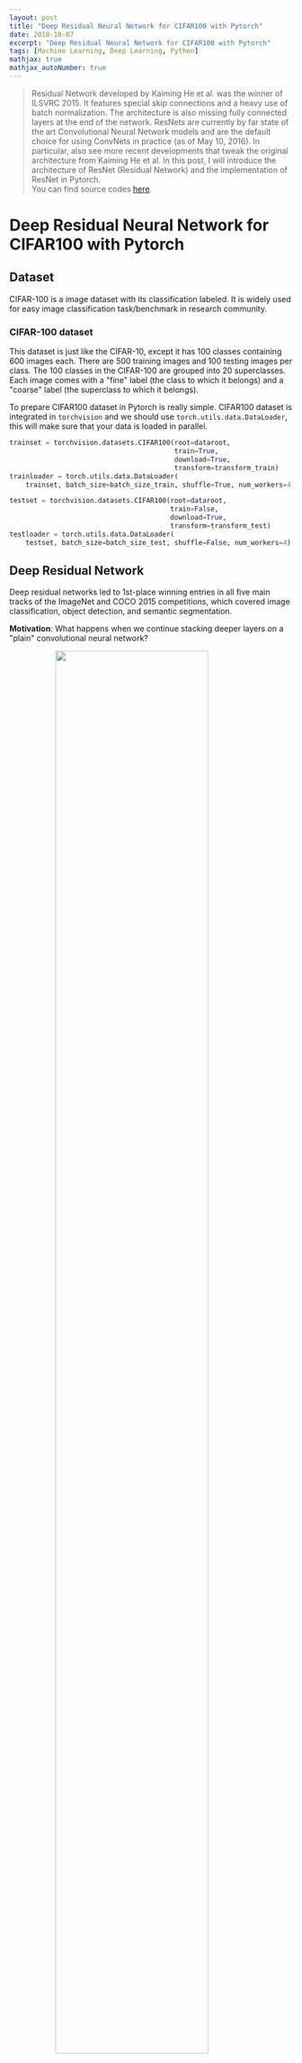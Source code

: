 ```yaml
---
layout: post
title: "Deep Residual Neural Network for CIFAR100 with Pytorch"
date: 2018-10-07
excerpt: "Deep Residual Neural Network for CIFAR100 with Pytorch"
tags: [Machine Learning, Deep Learning, Python]
mathjax: true
mathjax_autoNumber: true
---
```


> Residual Network developed by Kaiming He et al. was the winner of ILSVRC 2015. It features special skip connections and a heavy use of batch normalization. The architecture is also missing fully connected layers at the end of the network. ResNets are currently by far state of the art Convolutional Neural Network models and are the default choice for using ConvNets in practice (as of May 10, 2016). In particular, also see more recent developments that tweak the original architecture from Kaiming He et al. In this post, I will introduce the architecture of ResNet (Residual Network) and the implementation of ResNet in Pytorch.  
> You can find source codes [here](https://github.com/Zhenye-Na/cs598/tree/master/assignments/mp4/src/part-1).


# Deep Residual Neural Network for CIFAR100 with Pytorch

## Dataset

CIFAR-100 is a image dataset with its classification labeled. It is widely used for easy image classification task/benchmark in research community.

### CIFAR-100 dataset

This dataset is just like the CIFAR-10, except it has $100$ classes containing $600$ images each. There are $500$ training images and $100$ testing images per class. The $100$ classes in the CIFAR-100 are grouped into $20$ superclasses. Each image comes with a "fine" label (the class to which it belongs) and a "coarse" label (the superclass to which it belongs).

To prepare CIFAR100 dataset in Pytorch is really simple. CIFAR100 dataset is integrated in `torchvision` and we should use `torch.utils.data.DataLoader`, this will make sure that your data is loaded in parallel.

```python
trainset = torchvision.datasets.CIFAR100(root=dataroot,
                                         train=True,
                                         download=True,
                                         transform=transform_train)
trainloader = torch.utils.data.DataLoader(
    trainset, batch_size=batch_size_train, shuffle=True, num_workers=4)

testset = torchvision.datasets.CIFAR100(root=dataroot,
                                        train=False,
                                        download=True,
                                        transform=transform_test)
testloader = torch.utils.data.DataLoader(
    testset, batch_size=batch_size_test, shuffle=False, num_workers=4)
```

## Deep Residual Network

Deep residual networks led to 1st-place winning entries in all five main tracks of the ImageNet and COCO 2015 competitions, which covered image classification, object detection, and semantic segmentation.

**Motivation**: What happens when we continue stacking deeper layers on a "plain" convolutional neural network?

<figure>
    <img src="https://github.com/Zhenye-Na/Zhenye-Na.github.io/blob/master/assets/images/posts-img/resnet/motivation.png?raw=true" width="80%" class="center">
    <figcaption>Figure 1: Training and testing on the same dataset with a 56-layer model and a 20-layer model.</figcaption>
</figure>



From the figure above, we can observe that 56-layer model performs worse on both training and test error. The deeper model performs worse, but it's not caused by overfitting.


**Hypothesis**: the problem is an optimization problem, deeper models are harder to
optimize.

As we know, the deeper model should be able to perform at least as well as the shallower model in common sense.

So the solution is that by construction, copy the learned layers from the shallower model and setting additional layers to identity mapping. ResNet uses network layers to fit a residual mapping instead of directly trying to fit a desired underlying mapping

We can denote each layer by $f(x)$. In a standard network $y = f(x)$. However, in a residual network, $y = f(x) + x$. We hypothesize that it is easier to optimize the residual mapping than to optimize the original, unreferenced mapping. To the extreme, if an identity mapping were optimal, it would be easier to push the residual to zero than to fit an identity mapping by a stack of nonlinear layers.

<figure>
    <img src="https://github.com/Zhenye-Na/Zhenye-Na.github.io/blob/master/assets/images/posts-img/resnet/resnet.png?raw=true" width="80%" class="center">
    <figcaption>Figure 2: ResNet architecture.</figcaption>
</figure>



### Full ResNet architecture

- Stack residual blocks
- Every residual block has two 3x3 conv layers
- Periodically, double # of filters and downsample spatially using stride 2(/2 in each dimension)
- Additional conv layer at the beginning
- No FC layers at the end (only FC 1000 to output classes)


### Training ResNet in practice

- Batch Normalization after every CONV layer
- Xavier 2/ initialization from He et al.
- SGD + Momentum (0.9)
- Learning rate: 0.1, divided by 10 when validation error plateaus
- Mini-batch size 256
- Weight decay of 1e-5
- No dropout used


## Implement a ResNet in Pytorch

### ResNet Architecture

<!--<figure>
    <img src="https://github.com/Zhenye-Na/Zhenye-Na.github.io/blob/master/assets/images/posts-img/resnet/explain.png?raw=true" width="80%" class="center">
    <figcaption>Figure 3: ResNet architecture in my own implementation.</figcaption>
</figure>-->

The figure above is the architecture I used in my own imlementation of ResNet. I have reached $62 \sim 63\%$ accuracy on CIFAR100 test set after training for 70 epochs.

### Hyper-parameters settings


|   Hyper-parameters   	|         Description        	|
|:--------------------:	|:--------------------------:	|
|        lr=0.01       	|        learning rate       	|
|     momentum=0.9     	|       momentum factor      	|
|   weight\_decay=1e-5  	|  weight decay (L2 penalty) 	|
|      epochs=500      	|  Number of epochs to train 	|
| batch\_size\_train=256 	| Batch size of training set 	|
|  batch\_size\_test=256 	|   Batch size of test set   	|


### Data Augmentation

We should use data augmentation techniques in the implementation. Thanks to Pytorch, data augmentation has been so simple and codes are as follows.

```python
# Normalize training set together with augmentation
transform_train = transforms.Compose([
    transforms.RandomCrop(32, padding=4),
    transforms.RandomHorizontalFlip(),
    transforms.ToTensor(),
    transforms.Normalize(mean=[0.507, 0.487, 0.441], std=[0.267, 0.256, 0.276])
])

# Normalize test set same as training set without augmentation
transform_test = transforms.Compose([
    transforms.ToTensor(),
    transforms.Normalize(mean=[0.507, 0.487, 0.441], std=[0.267, 0.256, 0.276])
])
```

### ResNet model

Note: I have used different architecture in the ResNet. Please pay attention when you wanna use this pieces of codes.

#### Basic Block Class

```python
def conv3x3(in_channels, out_channels, stride=1):
    """3x3 kernel size with padding convolutional layer in ResNet BasicBlock."""
    return nn.Conv2d(
        in_channels=in_channels,
        out_channels=out_channels,
        kernel_size=3,
        stride=stride,
        padding=1,
        bias=False)


class BasicBlock(nn.Module):
    """Basic Block of ReseNet."""

    def __init__(self, in_channels, out_channels, stride=1, downsample=None):
        """Basic Block of ReseNet Builder."""
        super(BasicBlock, self).__init__()

        # First conv3x3 layer
        self.conv1 = conv3x3(in_channels, out_channels, stride)

        #  Batch Normalization
        self.bn1 = nn.BatchNorm2d(num_features=out_channels)

        # ReLU Activation Function
        self.relu = nn.ReLU(inplace=True)

        # Second conv3x3 layer
        self.conv2 = conv3x3(out_channels, out_channels)

        #  Batch Normalization
        self.bn2 = nn.BatchNorm2d(num_features=out_channels)

        # downsample for `residual`
        self.downsample = downsample
        self.stride = stride

    def forward(self, x):
        """Forward Pass of Basic Block."""
        residual = x

        out = self.conv1(x)
        out = self.bn1(out)
        out = self.relu(out)
        out = self.conv2(out)
        out = self.bn2(out)

        if self.downsample is not None:
            residual = self.downsample(x)

        out += residual
        return out
```


#### Residual Network Class

```python
class ResNet(nn.Module):
    """Residual Neural Network."""

    def __init__(self, block, duplicates, num_classes=100):
        """Residual Neural Network Builder."""
        super(ResNet, self).__init__()

        self.in_channels = 32
        self.conv1 = conv3x3(in_channels=3, out_channels=32)
        self.bn = nn.BatchNorm2d(num_features=32)
        self.relu = nn.ReLU(inplace=True)
        self.dropout = nn.Dropout2d(p=0.02)

        # block of Basic Blocks
        self.conv2_x = self._make_block(block, duplicates[0], out_channels=32)
        self.conv3_x = self._make_block(block, duplicates[1], out_channels=64, stride=2)
        self.conv4_x = self._make_block(block, duplicates[2], out_channels=128, stride=2)
        self.conv5_x = self._make_block(block, duplicates[3], out_channels=256, stride=2)

        self.maxpool = nn.MaxPool2d(kernel_size=4, stride=1)
        self.fc_layer = nn.Linear(256, num_classes)

        # initialize weights
        # self.apply(initialize_weights)
        for m in self.modules():
            if isinstance(m, nn.Conv2d):
                nn.init.kaiming_normal(m.weight.data, mode='fan_out')
            elif isinstance(m, nn.BatchNorm2d):
                m.weight.data.fill_(1)
                m.bias.data.zero_()
            elif isinstance(m, nn.Linear):
                m.bias.data.zero_()

    def _make_block(self, block, duplicates, out_channels, stride=1):
        """
        Create Block in ResNet.

        Args:
            block: BasicBlock
            duplicates: number of BasicBlock
            out_channels: out channels of the block

        Returns:
            nn.Sequential(*layers)
        """
        downsample = None
        if (stride != 1) or (self.in_channels != out_channels):
            downsample = nn.Sequential(
                conv3x3(self.in_channels, out_channels, stride=stride),
                nn.BatchNorm2d(num_features=out_channels)
            )

        layers = []
        layers.append(
            block(self.in_channels, out_channels, stride, downsample))
        self.in_channels = out_channels
        for _ in range(1, duplicates):
            layers.append(block(out_channels, out_channels))

        return nn.Sequential(*layers)

    def forward(self, x):
        """Forward pass of ResNet."""
        out = self.conv1(x)
        out = self.bn(out)
        out = self.relu(out)
        out = self.dropout(out)

        # Stacked Basic Blocks
        out = self.conv2_x(out)
        out = self.conv3_x(out)
        out = self.conv4_x(out)
        out = self.conv5_x(out)

        out = self.maxpool(out)
        out = out.view(out.size(0), -1)
        out = self.fc_layer(out)

        return out
```

For the source codes, you can refer to my Github repo which is [here](https://github.com/Zhenye-Na/cs598/tree/master/assignments/mp4).


## Result

```
$ python3 main.py
==> Building new ResNet model ...
==> Initialize CUDA support for ResNet model ...
==> Data Augmentation ...
==> Preparing CIFAR100 dataset ...
Files already downloaded and verified
Files already downloaded and verified
==> Start training ...
Iteration: 1 | Loss: 4.104180923530033 | Training accuracy: 14.472% | Test accuracy: 14.85%
==> Saving model ...
Iteration: 2 | Loss: 3.4602092735621395 | Training accuracy: 21.066% | Test accuracy: 20.77%
Iteration: 3 | Loss: 3.1336532514922473 | Training accuracy: 26.2% | Test accuracy: 25.07%
Iteration: 4 | Loss: 2.880905361808076 | Training accuracy: 29.676% | Test accuracy: 28.47%
Iteration: 5 | Loss: 2.6510908907773545 | Training accuracy: 34.976% | Test accuracy: 32.88%
Iteration: 6 | Loss: 2.481336920845265 | Training accuracy: 37.614% | Test accuracy: 34.41%
Iteration: 7 | Loss: 2.319791035384548 | Training accuracy: 42.072% | Test accuracy: 38.09%
Iteration: 8 | Loss: 2.1693926453590393 | Training accuracy: 45.586% | Test accuracy: 41.59%
Iteration: 9 | Loss: 2.0416611147170163 | Training accuracy: 47.214% | Test accuracy: 43.04%
Iteration: 10 | Loss: 1.9338786614184478 | Training accuracy: 50.044% | Test accuracy: 45.35%
Iteration: 11 | Loss: 1.830668755331818 | Training accuracy: 52.016% | Test accuracy: 47.05%
Iteration: 12 | Loss: 1.7460169713107907 | Training accuracy: 55.38% | Test accuracy: 48.44%
Iteration: 13 | Loss: 1.6628405780208355 | Training accuracy: 56.55% | Test accuracy: 49.71%
Iteration: 14 | Loss: 1.5798143872192927 | Training accuracy: 57.216% | Test accuracy: 49.22%
Iteration: 15 | Loss: 1.5135374920708793 | Training accuracy: 59.196% | Test accuracy: 51.76%
Iteration: 16 | Loss: 1.4557876057770787 | Training accuracy: 60.756% | Test accuracy: 51.58%
Iteration: 17 | Loss: 1.397268416930218 | Training accuracy: 62.26% | Test accuracy: 53.51%
Iteration: 18 | Loss: 1.3465026586639637 | Training accuracy: 64.048% | Test accuracy: 53.08%
Iteration: 19 | Loss: 1.2904698045886294 | Training accuracy: 64.964% | Test accuracy: 54.2%
Iteration: 20 | Loss: 1.2304265331857058 | Training accuracy: 66.884% | Test accuracy: 55.15%
Iteration: 21 | Loss: 1.192518736026725 | Training accuracy: 68.66% | Test accuracy: 55.48%
Iteration: 22 | Loss: 1.1429028416774711 | Training accuracy: 67.996% | Test accuracy: 55.17%
Iteration: 23 | Loss: 1.0980666112534854 | Training accuracy: 69.424% | Test accuracy: 56.26%
Iteration: 24 | Loss: 1.057483225756762 | Training accuracy: 71.148% | Test accuracy: 57.85%
Iteration: 25 | Loss: 1.032663247719103 | Training accuracy: 71.622% | Test accuracy: 57.16%
Iteration: 26 | Loss: 0.9889624885150364 | Training accuracy: 72.68% | Test accuracy: 57.52%
Iteration: 27 | Loss: 0.9433630595401842 | Training accuracy: 73.674% | Test accuracy: 56.65%
Iteration: 28 | Loss: 0.9149068362858831 | Training accuracy: 74.494% | Test accuracy: 57.6%
Iteration: 29 | Loss: 0.8813325060265405 | Training accuracy: 74.864% | Test accuracy: 57.12%
Iteration: 30 | Loss: 0.8572023571753988 | Training accuracy: 77.112% | Test accuracy: 59.18%
Iteration: 31 | Loss: 0.8264880502710537 | Training accuracy: 76.842% | Test accuracy: 58.53%
Iteration: 32 | Loss: 0.7944095457086757 | Training accuracy: 78.034% | Test accuracy: 59.13%
Iteration: 33 | Loss: 0.7609095737642172 | Training accuracy: 78.102% | Test accuracy: 58.32%
Iteration: 34 | Loss: 0.730701387536769 | Training accuracy: 79.234% | Test accuracy: 59.07%
Iteration: 35 | Loss: 0.7049194653423465 | Training accuracy: 79.648% | Test accuracy: 58.29%
Iteration: 36 | Loss: 0.6780204106958545 | Training accuracy: 81.206% | Test accuracy: 60.43%
Iteration: 37 | Loss: 0.6612185776537779 | Training accuracy: 81.446% | Test accuracy: 59.32%
Iteration: 38 | Loss: 0.629750130736098 | Training accuracy: 82.106% | Test accuracy: 59.46%
Iteration: 39 | Loss: 0.6031098405317384 | Training accuracy: 83.31% | Test accuracy: 60.11%
Iteration: 40 | Loss: 0.5774347835353443 | Training accuracy: 83.256% | Test accuracy: 59.33%
Iteration: 41 | Loss: 0.564434007418399 | Training accuracy: 83.934% | Test accuracy: 59.97%
Iteration: 42 | Loss: 0.5355604668052829 | Training accuracy: 85.076% | Test accuracy: 60.77%
Iteration: 43 | Loss: 0.5126350830708232 | Training accuracy: 85.768% | Test accuracy: 59.78%
Iteration: 44 | Loss: 0.5005355355690937 | Training accuracy: 84.766% | Test accuracy: 58.71%
Iteration: 45 | Loss: 0.48476455406266816 | Training accuracy: 86.344% | Test accuracy: 60.54%
Iteration: 46 | Loss: 0.4556497615210864 | Training accuracy: 87.492% | Test accuracy: 61.03%
Iteration: 47 | Loss: 0.4387689603834736 | Training accuracy: 87.684% | Test accuracy: 60.64%
Iteration: 48 | Loss: 0.41509357033943645 | Training accuracy: 88.33% | Test accuracy: 61.16%
Iteration: 49 | Loss: 0.4069142019262119 | Training accuracy: 88.748% | Test accuracy: 61.1%
Iteration: 50 | Loss: 0.3926576251278118 | Training accuracy: 89.712% | Test accuracy: 61.49%
Iteration: 51 | Loss: 0.37341941132837414 | Training accuracy: 89.238% | Test accuracy: 61.19%
==> Saving model ...
Iteration: 52 | Loss: 0.3532286737950481 | Training accuracy: 90.372% | Test accuracy: 61.24%
Iteration: 53 | Loss: 0.3430648485616762 | Training accuracy: 90.106% | Test accuracy: 60.44%
Iteration: 54 | Loss: 0.32229845735187435 | Training accuracy: 90.802% | Test accuracy: 61.17%
Iteration: 55 | Loss: 0.3160853220187888 | Training accuracy: 91.03% | Test accuracy: 61.29%
Iteration: 56 | Loss: 0.30303438988571263 | Training accuracy: 91.784% | Test accuracy: 60.74%
Iteration: 57 | Loss: 0.28862097471648335 | Training accuracy: 91.85% | Test accuracy: 61.69%
Iteration: 58 | Loss: 0.27474444374746204 | Training accuracy: 92.214% | Test accuracy: 61.59%
Iteration: 59 | Loss: 0.26047237947279095 | Training accuracy: 92.97% | Test accuracy: 61.41%
Iteration: 60 | Loss: 0.2498370428018424 | Training accuracy: 92.774% | Test accuracy: 60.91%
Iteration: 61 | Loss: 0.24482293457401041 | Training accuracy: 93.09% | Test accuracy: 61.07%
Iteration: 62 | Loss: 0.24151663269315446 | Training accuracy: 93.188% | Test accuracy: 61.42%
Iteration: 63 | Loss: 0.2337216458910582 | Training accuracy: 93.858% | Test accuracy: 61.36%
Iteration: 64 | Loss: 0.2185495105020854 | Training accuracy: 94.138% | Test accuracy: 62.55%
Iteration: 65 | Loss: 0.21097918805115076 | Training accuracy: 94.15% | Test accuracy: 61.64%
Iteration: 66 | Loss: 0.1980812152733608 | Training accuracy: 94.666% | Test accuracy: 62.19%
Iteration: 67 | Loss: 0.19419803546399486 | Training accuracy: 94.804% | Test accuracy: 62.07%
Iteration: 68 | Loss: 0.18773984844435235 | Training accuracy: 95.182% | Test accuracy: 62.69%
Iteration: 69 | Loss: 0.17875460022110112 | Training accuracy: 95.026% | Test accuracy: 62.7%
Iteration: 70 | Loss: 0.16828414216181453 | Training accuracy: 95.162% | Test accuracy: 61.97%
```



## References

[1] Kaiming He, Xiangyu Zhang, Shaoqing Ren, Jian Sun. [*"Deep Residual Learning for Image Recognition"*](https://arxiv.org/abs/1512.03385). arXiv:1512.03385  
[2] Kaiming He, Xiangyu Zhang, Shaoqing Ren, Jian Sun. [*"Identity Mappings in Deep Residual Networks"*](https://arxiv.org/abs/1603.05027). arXiv:1603.05027
[3] Pytorch torchvision.models [https://pytorch.org/docs/stable/torchvision/models.html](https://pytorch.org/docs/stable/torchvision/models.html)  
[4] Source code for [*torchvision.models.resnet*](https://pytorch.org/docs/0.4.0/_modules/torchvision/models/resnet.html)  




<style>
.center {
    display: block;
    margin-left: auto;
    margin-right: auto;
}
</style>
